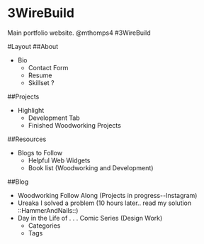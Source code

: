 # 3WireBuild
Main portfolio website. @mthomps4 #3WireBuild

#Layout
##About
- Bio
  - Contact Form
  - Resume
  - Skillset ?

##Projects
- Highlight  
  - Development Tab
  - Finished Woodworking Projects

##Resources
- Blogs to Follow  
  - Helpful Web Widgets
  - Book list (Woodworking and Development)

##Blog
- Woodworking Follow Along (Projects in progress--Instagram)
- Ureaka I solved a problem (10 hours later.. read my solution ::HammerAndNails::)
- Day in the Life of . . . Comic Series (Design Work)
  - Categories
  - Tags
